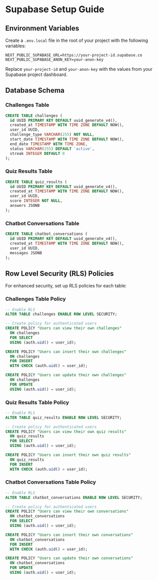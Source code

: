 # Supabase Setup Guide

## Environment Variables

Create a `.env.local` file in the root of your project with the following variables:

```
NEXT_PUBLIC_SUPABASE_URL=https://your-project-id.supabase.co
NEXT_PUBLIC_SUPABASE_ANON_KEY=your-anon-key
```

Replace `your-project-id` and `your-anon-key` with the values from your Supabase project dashboard.

## Database Schema

### Challenges Table

```sql
CREATE TABLE challenges (
  id UUID PRIMARY KEY DEFAULT uuid_generate_v4(),
  created_at TIMESTAMP WITH TIME ZONE DEFAULT NOW(),
  user_id UUID,
  challenge_type VARCHAR(255) NOT NULL,
  start_date TIMESTAMP WITH TIME ZONE DEFAULT NOW(),
  end_date TIMESTAMP WITH TIME ZONE,
  status VARCHAR(255) DEFAULT 'active',
  streak INTEGER DEFAULT 0
);
```

### Quiz Results Table

```sql
CREATE TABLE quiz_results (
  id UUID PRIMARY KEY DEFAULT uuid_generate_v4(),
  created_at TIMESTAMP WITH TIME ZONE DEFAULT NOW(),
  user_id UUID,
  score INTEGER NOT NULL,
  answers JSONB
);
```

### Chatbot Conversations Table

```sql
CREATE TABLE chatbot_conversations (
  id UUID PRIMARY KEY DEFAULT uuid_generate_v4(),
  created_at TIMESTAMP WITH TIME ZONE DEFAULT NOW(),
  user_id UUID,
  messages JSONB
);
```

## Row Level Security (RLS) Policies

For enhanced security, set up RLS policies for each table:

### Challenges Table Policy

```sql
-- Enable RLS
ALTER TABLE challenges ENABLE ROW LEVEL SECURITY;

-- Create policy for authenticated users
CREATE POLICY "Users can view their own challenges"
  ON challenges
  FOR SELECT
  USING (auth.uid() = user_id);

CREATE POLICY "Users can insert their own challenges"
  ON challenges
  FOR INSERT
  WITH CHECK (auth.uid() = user_id);

CREATE POLICY "Users can update their own challenges"
  ON challenges
  FOR UPDATE
  USING (auth.uid() = user_id);
```

### Quiz Results Table Policy

```sql
-- Enable RLS
ALTER TABLE quiz_results ENABLE ROW LEVEL SECURITY;

-- Create policy for authenticated users
CREATE POLICY "Users can view their own quiz results"
  ON quiz_results
  FOR SELECT
  USING (auth.uid() = user_id);

CREATE POLICY "Users can insert their own quiz results"
  ON quiz_results
  FOR INSERT
  WITH CHECK (auth.uid() = user_id);
```

### Chatbot Conversations Table Policy

```sql
-- Enable RLS
ALTER TABLE chatbot_conversations ENABLE ROW LEVEL SECURITY;

-- Create policy for authenticated users
CREATE POLICY "Users can view their own conversations"
  ON chatbot_conversations
  FOR SELECT
  USING (auth.uid() = user_id);

CREATE POLICY "Users can insert their own conversations"
  ON chatbot_conversations
  FOR INSERT
  WITH CHECK (auth.uid() = user_id);

CREATE POLICY "Users can update their own conversations"
  ON chatbot_conversations
  FOR UPDATE
  USING (auth.uid() = user_id);
```
